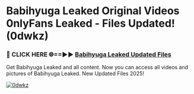 # Babihyuga Leaked Original Videos 0nlyFans Leaked - Files Updated! (0dwkz)

<h3>🔴 CLICK HERE 🌐==►► <a href="https://tinyurl.com/2m67pmp6" rel="nofollow">Babihyuga Leaked Updated Files</a></h3>

Get Babihyuga Leaked and all content. Now you can access all videos and pictures of Babihyuga Leaked. New Updated Files 2025!

[![0dwkz](https://i.imgur.com/H4QAA4z.gif)](https://tinyurl.com/2m67pmp6)